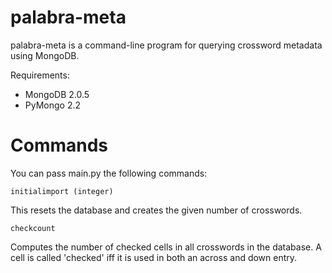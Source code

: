 palabra-meta
============

palabra-meta is a command-line program for querying crossword metadata
using MongoDB.

Requirements:

* MongoDB 2.0.5
* PyMongo 2.2

Commands
========

You can pass main.py the following commands:

    initialimport (integer)

This resets the database and creates the given number of crosswords.

    checkcount
    
Computes the number of checked cells in all crosswords in the database.
A cell is called 'checked' iff it is used in both an across and down
entry.